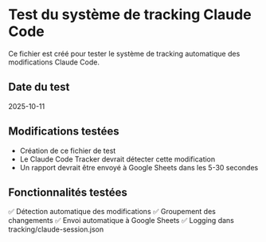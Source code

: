# Test du système de tracking Claude Code

Ce fichier est créé pour tester le système de tracking automatique des modifications Claude Code.

## Date du test
2025-10-11

## Modifications testées
- Création de ce fichier de test
- Le Claude Code Tracker devrait détecter cette modification
- Un rapport devrait être envoyé à Google Sheets dans les 5-30 secondes

## Fonctionnalités testées
✅ Détection automatique des modifications
✅ Groupement des changements
✅ Envoi automatique à Google Sheets
✅ Logging dans tracking/claude-session.json
